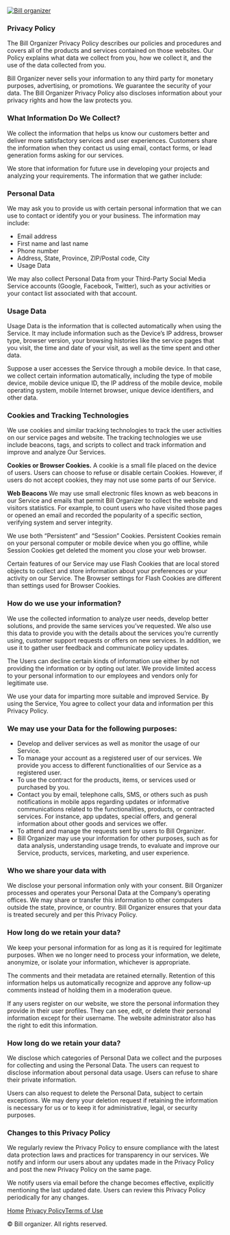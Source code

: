 [![Bill organizer](img/logo.png "Bill organizer")](https://upsquaresolutions.com/bill-organizer/index.html)

### Privacy Policy

The Bill Organizer Privacy Policy describes our policies and procedures and covers all of the products and services contained on those websites. Our Policy explains what data we collect from you, how we collect it, and the use of the data collected from you.

Bill Organizer never sells your information to any third party for monetary purposes, advertising, or promotions. We guarantee the security of your data. The Bill Organizer Privacy Policy also discloses information about your privacy rights and how the law protects you.

### What Information Do We Collect?

We collect the information that helps us know our customers better and deliver more satisfactory services and user experiences. Customers share the information when they contact us using email, contact forms, or lead generation forms asking for our services.

We store that information for future use in developing your projects and analyzing your requirements. The information that we gather include:

### Personal Data

We may ask you to provide us with certain personal information that we can use to contact or identify you or your business. The information may include:

* Email address
* First name and last name
* Phone number
* Address, State, Province, ZIP/Postal code, City
* Usage Data

We may also collect Personal Data from your Third-Party Social Media Service accounts (Google, Facebook, Twitter), such as your activities or your contact list associated with that account.

### Usage Data

Usage Data is the information that is collected automatically when using the Service. It may include information such as the Device’s IP address, browser type, browser version, your browsing histories like the service pages that you visit, the time and date of your visit, as well as the time spent and other data.

Suppose a user accesses the Service through a mobile device. In that case, we collect certain information automatically, including the type of mobile device, mobile device unique ID, the IP address of the mobile device, mobile operating system, mobile Internet browser, unique device identifiers, and other data.

### Cookies and Tracking Technologies

We use cookies and similar tracking technologies to track the user activities on our service pages and website. The tracking technologies we use include beacons, tags, and scripts to collect and track information and improve and analyze Our Services.

**Cookies or Browser Cookies.** A cookie is a small file placed on the device of users. Users can choose to refuse or disable certain Cookies. However, if users do not accept cookies, they may not use some parts of our Service.

**Web Beacons** We may use small electronic files known as web beacons in our Service and emails that permit Bill Organizer to collect the website and visitors statistics. For example, to count users who have visited those pages or opened an email and recorded the popularity of a specific section, verifying system and server integrity.

We use both “Persistent” and “Session” Cookies. Persistent Cookies remain on your personal computer or mobile device when you go offline, while Session Cookies get deleted the moment you close your web browser.

Certain features of our Service may use Flash Cookies that are local stored objects to collect and store information about your preferences or your activity on our Service. The Browser settings for Flash Cookies are different than settings used for Browser Cookies.

### How do we use your information?

We use the collected information to analyze user needs, develop better solutions, and provide the same services you’ve requested. We also use this data to provide you with the details about the services you’re currently using, customer support requests or offers on new services. In addition, we use it to gather user feedback and communicate policy updates.

The Users can decline certain kinds of information use either by not providing the information or by opting out later. We provide limited access to your personal information to our employees and vendors only for legitimate use.

We use your data for imparting more suitable and improved Service. By using the Service, You agree to collect your data and information per this Privacy Policy.

### We may use your Data for the following purposes:

* Develop and deliver services as well as monitor the usage of our Service.
* To manage your account as a registered user of our services. We provide you access to different functionalities of our Service as a registered user.
* To use the contract for the products, items, or services used or purchased by you.
* Contact you by email, telephone calls, SMS, or others such as push notifications in mobile apps regarding updates or informative communications related to the functionalities, products, or contracted services. For instance, app updates, special offers, and general information about other goods and services we offer.
* To attend and manage the requests sent by users to Bill Organizer.
* Bill Organizer may use your information for other purposes, such as for data analysis, understanding usage trends, to evaluate and improve our Service, products, services, marketing, and user experience.

### Who we share your data with

We disclose your personal information only with your consent. Bill Organizer processes and operates your Personal Data at the Company’s operating offices. We may share or transfer this information to other computers outside the state, province, or country. Bill Organizer ensures that your data is treated securely and per this Privacy Policy.

### How long do we retain your data?

We keep your personal information for as long as it is required for legitimate purposes. When we no longer need to process your information, we delete, anonymize, or isolate your information, whichever is appropriate.

The comments and their metadata are retained eternally. Retention of this information helps us automatically recognize and approve any follow-up comments instead of holding them in a moderation queue.

If any users register on our website, we store the personal information they provide in their user profiles. They can see, edit, or delete their personal information except for their username. The website administrator also has the right to edit this information.

### How long do we retain your data?

We disclose which categories of Personal Data we collect and the purposes for collecting and using the Personal Data. The users can request to disclose information about personal data usage. Users can refuse to share their private information.

Users can also request to delete the Personal Data, subject to certain exceptions. We may deny your deletion request if retaining the information is necessary for us or to keep it for administrative, legal, or security purposes.

### Changes to this Privacy Policy

We regularly review the Privacy Policy to ensure compliance with the latest data protection laws and practices for transparency in our services. We notify and inform our users about any updates made in the Privacy Policy and post the new Privacy Policy on the same page.

We notify users via email before the change becomes effective, explicitly mentioning the last updated date. Users can review this Privacy Policy periodically for any changes.

[Home](https://upsquaresolutions.com/bill-organizer/index.html) [Privacy Policy](https://upsquaresolutions.com/bill-organizer/privacy-policy.html)[Terms of Use](https://upsquaresolutions.com/bill-organizer/terms-of-use.html)

© Bill organizer. All rights reserved.